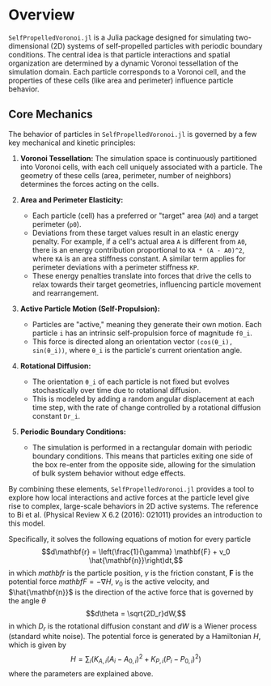 # Overview

`SelfPropelledVoronoi.jl` is a Julia package designed for simulating two-dimensional (2D) systems of self-propelled particles with periodic boundary conditions. The central idea is that particle interactions and spatial organization are determined by a dynamic Voronoi tessellation of the simulation domain. Each particle corresponds to a Voronoi cell, and the properties of these cells (like area and perimeter) influence particle behavior.

## Core Mechanics

The behavior of particles in `SelfPropelledVoronoi.jl` is governed by a few key mechanical and kinetic principles:

1.  **Voronoi Tessellation:** The simulation space is continuously partitioned into Voronoi cells, with each cell uniquely associated with a particle. The geometry of these cells (area, perimeter, number of neighbors) determines the forces acting on the cells.

2.  **Area and Perimeter Elasticity:**
    *   Each particle (cell) has a preferred or "target" area (`A0`) and a target perimeter (`p0`).
    *   Deviations from these target values result in an elastic energy penalty. For example, if a cell's actual area `A` is different from `A0`, there is an energy contribution proportional to `KA * (A - A0)^2`, where `KA` is an area stiffness constant. A similar term applies for perimeter deviations with a perimeter stiffness `KP`.
    *   These energy penalties translate into forces that drive the cells to relax towards their target geometries, influencing particle movement and rearrangement.

3.  **Active Particle Motion (Self-Propulsion):**
    *   Particles are "active," meaning they generate their own motion. Each particle `i` has an intrinsic self-propulsion force of magnitude `f0_i`.
    *   This force is directed along an orientation vector `(cos(θ_i), sin(θ_i))`, where `θ_i` is the particle's current orientation angle.

4.  **Rotational Diffusion:**
    *   The orientation `θ_i` of each particle is not fixed but evolves stochastically over time due to rotational diffusion.
    *   This is modeled by adding a random angular displacement at each time step, with the rate of change controlled by a rotational diffusion constant `Dr_i`.

5.  **Periodic Boundary Conditions:**
    *   The simulation is performed in a rectangular domain with periodic boundary conditions. This means that particles exiting one side of the box re-enter from the opposite side, allowing for the simulation of bulk system behavior without edge effects.

By combining these elements, `SelfPropelledVoronoi.jl` provides a tool to explore how local interactions and active forces at the particle level give rise to complex, large-scale behaviors in 2D active systems. The reference to Bi et al. (Physical Review X 6.2 (2016): 021011) provides an introduction to this model.

Specifically, it solves the following equations of motion for every particle
$$d\mathbf{r} = \left(\frac{1}{\gamma} \mathbf{F}  + v_0 \hat{\mathbf{n}}\right)dt,$$
in which $mathbf{r}$ is the particle position, $\gamma$ is the friction constant, $\mathbf{F}$ is the potential force $mathbf{F} = - \nabla H$, $v_0$ is the active velocity, and $\hat{\mathbf{n}}$ is the direction of the active force that is governed by the angle $\theta$
$$d\theta = \sqrt{2D_r}dW,$$
in which $D_r$ is the rotational diffusion constant and $dW$ is a Wiener process (standard white noise). The potential force is generated by a Hamiltonian $H$, which is given by
$$H = \sum_i \left(K_{A,i}(A_i-A_{0,i})^2+K_{P,i}(P_i-P_{0,i})^2\right)$$
where the parameters are explained above.